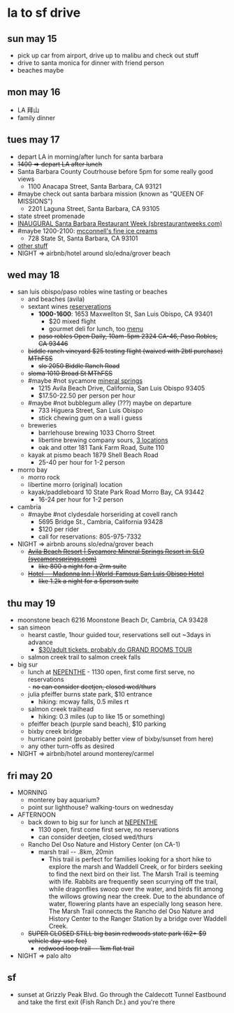 # la to sf drive
## sun may 15
- pick up car from airport, drive up to malibu and check out stuff
- drive to santa monica for dinner with friend person
- beaches maybe

## mon may 16
- LA 拜山
- family dinner

## tues may 17
- depart LA in morning/after lunch for santa barbara
- ~~1400 => depart LA after lunch~~  
- Santa Barbara County Coutrhouse before 5pm for some really good views
	- 1100 Anacapa Street, Santa Barbara, CA 93121
- #maybe check out santa barbara mission (known as "QUEEN OF MISSIONS")
	- 2201 Laguna Street, Santa Barbara, CA 93105
- state street promenade
- [INAUGURAL Santa Barbara Restaurant Week (sbrestaurantweeks.com)](https://www.sbrestaurantweeks.com/dining-1-1)
- #maybe 1200-2100: [mcconnell's fine ice creams](http://www.mcconnells.com/)
	- 728 State St, Santa Barbara, CA 93101
- [other stuff](https://www.sbadventureco.com/blog/30-things-to-see-in-santa-barbara/)
- NIGHT => airbnb/hotel around slo/edna/grover beach

## wed may 18
- san luis obispo/paso robles wine tasting or beaches
	- and beaches (avila)
	- sextant wines [reserverations](https://www.exploretock.com/sextantwines/)
		- **1000-1600**: 1653 Maxwellton St, San Luis Obispo, CA 93401
			- $20 mixed flight
			- gourmet deli for lunch, too [menu](https://sextantwines.com/wp-content/uploads/2021/11/Gourmet-Deli-Menu-11-2021.pdf)
		- ~~paso robles Open Daily, 10am–5pm 2324 CA-46, Paso Robles, CA 93446~~
	- ~~biddle ranch vineyard $25 testing flight (waived with 2btl purchase) MThFSS~~
		- ~~slo 2050 Biddle Ranch Road~~
	- ~~sloma 1010 Broad St MThFSS~~
	- #maybe #not sycamore [mineral springs](https://www.sycamoresprings.com/hot-tubs/oasis-waterfall-lagoon)
		- 1215 Avila Beach Drive, California, San Luis Obispo 93405
		- $17.50-22.50 per person per hour
	- #maybe #not bubblegum alley (???) maybe on departure
		- 733 Higuera Street, San Luis Obispo
		- stick chewing gum on a wall i guess
	- breweries
		- barrlehouse brewing 1033 Chorro Street
		- libertine brewing company sours, [3 locations](http://libertinebrewing.com/home)
		- oak and otter 181 Tank Farm Road, Suite 110
	- kayak at pismo beach 1879 Shell Beach Road
		- 25-40 per hour for 1-2 person
- morro bay
	- morro rock
	- libertine morro (original) location
	- kayak/paddleboard 10 State Park Road Morro Bay, CA 93442
		- 16-24 per hour for 1-2 person
- cambria
	- #maybe #not clydesdale horseriding at covell ranch
		- 5695 Bridge St., Cambria, California 93428
		- $120 per rider
		- call for reservations: 805-975-7332
- NIGHT => airbnb arouns slo/edna/grover beach
	- ~~[Avila Beach Resort | Sycamore Mineral Springs Resort in SLO (sycamoresprings.com)](https://www.sycamoresprings.com/)~~
		- ~~like 800 a night for a 2rm suite~~
	- ~~[Hotel — Madonna Inn | World-Famous San Luis Obispo Hotel](https://www.madonnainn.com/hotel)~~
		- ~~like 1.2k a night for a 5person suite~~

## thu may 19
- moonstone beach 6216 Moonstone Beach Dr, Cambria, CA 93428
- san simeon
	- hearst castle, 1hour guided tour, reservations sell out ~3days in advance
		- [$30/adult tickets, probably do GRAND ROOMS TOUR](https://www.reservecalifornia.com/Web/Activities/HearstCastleTours.aspx)
	- salmon creek trail to salmon creek falls
- big sur
	- lunch at [NEPENTHE](https://www.nepenthe.com/menu)
			- 1130 open, first come first serve, no reservations  
			- ~~no can consider deetjen, closed wed/thurs~~
	- julia pfeiffer burns state park, $10 entrance
		- hiking: mcway falls, 0.5 miles rt
	- salmon creek trailhead
		- hiking: 0.3 miles (up to like 15 or something)
	- pfeiffer beach (purple sand beach), $10 parking
	- bixby creek bridge
	- hurricane point (probably better view of bixby/sunset from here)
	- any other turn-offs as desired
- NIGHT => airbnb/hotel around monterey/carmel

## fri may 20
- MORNING
	- monterey bay aquarium?
	- point sur lighthouse? walking-tours on wednesday
- AFTERNOON
	- back down to big sur for lunch at [NEPENTHE](https://www.nepenthe.com/menu)
		- 1130 open, first come first serve, no reservations
		- can consider deetjen, closed wed/thurs
	- Rancho Del Oso Nature and History Center (on CA-1)
		- marsh trail -- .8km, 20min
			- This trail is perfect for families looking for a short hike to explore the marsh and Waddell Creek, or for birders seeking to find the next bird on their list. The Marsh Trail is teeming with life. Rabbits are frequently seen scurrying off the trail, while dragonflies swoop over the water, and birds flit among the willows growing near the creek. Due to the abundance of water, flowering plants have an especially long season here. The Marsh Trail connects the Rancho del Oso Nature and History Center to the Ranger Station by a bridge over Waddell Creek.
	- ~~SUPER CLOSED STILL big basin redwoods state park (62+ $9 vehicle day-use fee)~~
		- ~~redwood loop trail -- 1km flat trail~~
- NIGHT => palo alto

## sf
- sunset at Grizzly Peak Blvd. Go through the Caldecott Tunnel Eastbound and take the first exit (Fish Ranch Dr.) and you're there
